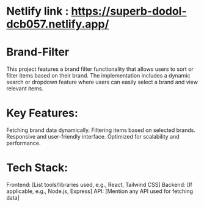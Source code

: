 # Netlify link : https://superb-dodol-dcb057.netlify.app/

# Brand-Filter
This project features a brand filter functionality that allows users to sort or filter items based on their brand. The implementation includes a dynamic search or dropdown feature where users can easily select a brand and view relevant items.

# Key Features:

Fetching brand data dynamically.
Filtering items based on selected brands.
Responsive and user-friendly interface.
Optimized for scalability and performance.
# Tech Stack:

Frontend: [List tools/libraries used, e.g., React, Tailwind CSS]
Backend: [If applicable, e.g., Node.js, Express]
API: [Mention any API used for fetching data]
